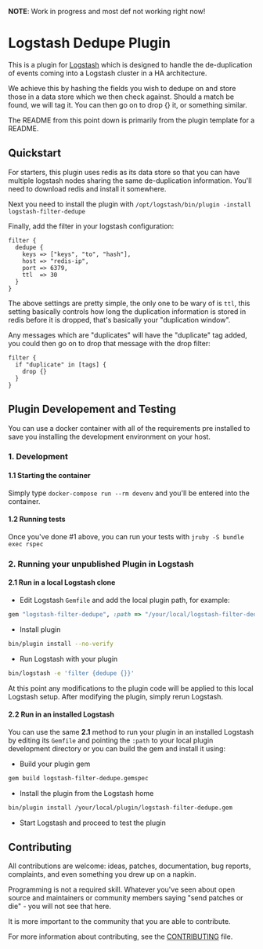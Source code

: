 __NOTE__: Work in progress and most def not working right now!

# Logstash Dedupe Plugin

This is a plugin for [Logstash](https://github.com/elasticsearch/logstash) which is designed to handle the de-duplication of events coming into a Logstash cluster in a HA architecture.

We achieve this by hashing the fields you wish to dedupe on and store those in a data store which we then check against.  Should a match be found, we will tag it.  You can then go on to drop {} it, or something similar.

The README from this point down is primarily from the plugin template for a README.

## Quickstart
For starters, this plugin uses redis as its data store so that you can have multiple logstash nodes sharing the same de-duplication information.  You'll need to download redis and install it somewhere.

Next you need to install the plugin with `/opt/logstash/bin/plugin -install logstash-filter-dedupe`

Finally, add the filter in your logstash configuration:
```
filter {
  dedupe {
    keys => ["keys", "to", "hash"],
    host => "redis-ip",
    port => 6379,
    ttl  => 30
  }
}
```
The above settings are pretty simple, the only one to be wary of is `ttl`, this setting basically controls how long the duplication information is stored in redis before it is dropped, that's basically your "duplication window".

Any messages which are "duplicates" will have the "duplicate" tag added, you could then go on to drop that message with the drop filter:
```
filter {
  if "duplicate" in [tags] {
    drop {}
  }
}
```

## Plugin Developement and Testing
You can use a docker container with all of the requirements pre installed to save you installing the development environment on your host.

### 1. Development

#### 1.1 Starting the container
Simply type `docker-compose run --rm devenv` and you'll be entered into the container. 

#### 1.2 Running tests
Once you've done #1 above, you can run your tests with `jruby -S bundle exec rspec`

### 2. Running your unpublished Plugin in Logstash

#### 2.1 Run in a local Logstash clone

- Edit Logstash `Gemfile` and add the local plugin path, for example:
```ruby
gem "logstash-filter-dedupe", :path => "/your/local/logstash-filter-dedupe"
```
- Install plugin
```sh
bin/plugin install --no-verify
```
- Run Logstash with your plugin
```sh
bin/logstash -e 'filter {dedupe {}}'
```
At this point any modifications to the plugin code will be applied to this local Logstash setup. After modifying the plugin, simply rerun Logstash.

#### 2.2 Run in an installed Logstash

You can use the same **2.1** method to run your plugin in an installed Logstash by editing its `Gemfile` and pointing the `:path` to your local plugin development directory or you can build the gem and install it using:

- Build your plugin gem
```sh
gem build logstash-filter-dedupe.gemspec
```
- Install the plugin from the Logstash home
```sh
bin/plugin install /your/local/plugin/logstash-filter-dedupe.gem
```
- Start Logstash and proceed to test the plugin

## Contributing

All contributions are welcome: ideas, patches, documentation, bug reports, complaints, and even something you drew up on a napkin.

Programming is not a required skill. Whatever you've seen about open source and maintainers or community members  saying "send patches or die" - you will not see that here.

It is more important to the community that you are able to contribute.

For more information about contributing, see the [CONTRIBUTING](https://github.com/elasticsearch/logstash/blob/master/CONTRIBUTING.md) file.

